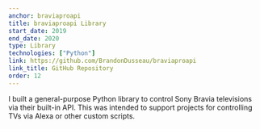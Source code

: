 ```yaml
---
anchor: braviaproapi
title: braviaproapi Library
start_date: 2019
end_date: 2020
type: Library
technologies: ["Python"]
link: https://github.com/BrandonDusseau/braviaproapi
link_title: GitHub Repository
order: 12
---
```

I built a general-purpose Python library to control Sony Bravia televisions via their built-in API. This was intended to
support projects for controlling TVs via Alexa or other custom scripts.
